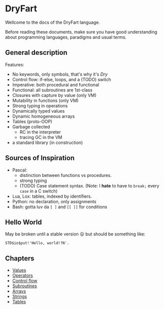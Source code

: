 # DryFart

Wellcome to the docs of the DryFart language.

Before reading these documents, make sure you have good understanding about programming languages, paradigms and usual terms.

## General description

Features:
* No keywords, only symbols, that's why it's _Dry_
* Control flow: if-else, loops, and a (TODO) switch
* Imperative: both procedural and functional
* Functional: all subroutines are 1st-class 
* Closures with capture by value (only VM)
* Mutability in functions (only VM)
* Strong typing in operations
* Dynamically typed values
* Dynamic homogeneous arrays
* Tables (proto-OOP)
* Garbage collected
    * RC in the interpreter
    * tracing GC in the VM
* a standard library (in construction)

## Sources of Inspiration

* Pascal:
	* distinction between functions vs procedures.
	* strong typing
	* (TODO) Case statement syntax. (Note: I **hate** to have to `break;` every `case` in a C switch)
* Lua, Lox: tables, indexed by identifiers.
* Python: no declaration, only assignments
* Bash: gotta luv da `[ ]` and `[[ ]]` for conditions

## Hello World

May be broken until a stable version :stuck_out_tongue: but should be something like:

```
STD$io$put!'Hello, world!?N'.
```

## Chapters

* [Values](values.md)
* [Operators](ops.md)
* [Control flow](control.md)
* [Subroutines](funcs_n_procs.md)
* [Arrays](arrays.md)
* [Strings](strings.md)
* [Tables](tables.md)
